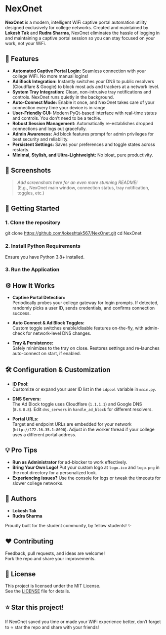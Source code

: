 # NexOnet

**NexOnet** is a modern, intelligent WiFi captive portal automation utility designed exclusively for college networks. Created and maintained by **Lokesh Tak** and **Rudra Sharma**, NexOnet eliminates the hassle of logging in and maintaining a captive portal session so you can stay focused on your work, not your WiFi.

## 🚀 Features

- **Automated Captive Portal Login:** Seamless connection with your college WiFi. No more manual logins!
- **Ad Block Integration:** Instantly switches your DNS to public resolvers (Cloudflare & Google) to block most ads and trackers at a network level.
- **System Tray Integration:** Clean, non-intrusive tray notifications and controls. NexOnet runs quietly in the background.
- **Auto-Connect Mode:** Enable it once, and NexOnet takes care of your connection every time your device is in range.
- **User-Friendly GUI:** Modern PyQt-based interface with real-time status and controls. You don’t need to be a techie.
- **Robust Session Management:** Automatically re-establishes dropped connections and logs out gracefully.
- **Admin Awareness:** Ad block features prompt for admin privileges for best security and reliability.
- **Persistent Settings:** Saves your preferences and toggle states across restarts.
- **Minimal, Stylish, and Ultra-Lightweight:** No bloat, pure productivity.

## 🌟 Screenshots

> _Add screenshots here for an even more stunning README!_  
> (E.g., NexOnet main window, connection status, tray notification, toggles, etc.)

## 🏁 Getting Started

### 1. **Clone the repository**

git clone https://github.com/lokeshtak567/NexOnet.git
cd NexOnet


### 2. **Install Python Requirements**

Ensure you have Python 3.8+ installed.

### 3. **Run the Application**


## ⚙️ How It Works

- **Captive Portal Detection:**  
Periodically probes your college gateway for login prompts. If detected, randomly picks a user ID, sends credentials, and confirms connection success.

- **Auto Connect & Ad Block Toggles:**  
Custom toggle switches enable/disable features on-the-fly, with admin-check for network-level DNS changes.

- **Tray & Persistence:**  
Safely minimizes to the tray on close. Restores settings and re-launches auto-connect on start, if enabled.

## 🛠️ Configuration & Customization

- **ID Pool:**  
Customize or expand your user ID list in the `idpool` variable in `main.py`.

- **DNS Servers:**  
The Ad Block toggle uses Cloudflare (`1.1.1.1`) and Google DNS (`8.8.8.8`). Edit `dns_servers` in `handle_ad_block` for different resolvers.

- **Portal URLs:**  
Target and endpoint URLs are embedded for your network (`http://172.16.35.1:8090`). Adjust in the worker thread if your college uses a different portal address.

## 💡 Pro Tips

- **Run as Administrator** for ad-blocker to work effectively.
- **Bring Your Own Logo!** Put your custom logo at `logo.ico` and `logo.png` in the root directory for a personalized look.
- **Experiencing issues?** Use the console for logs or tweak the timeouts for slower college networks.

## 🙌 Authors

- **Lokesh Tak**  
- **Rudra Sharma**

Proudly built for the student community, by fellow students! ✨

## ❤️ Contributing

Feedback, pull requests, and ideas are welcome!  
Fork the repo and share your improvements.

## 📜 License

This project is licensed under the MIT License.  
See the [LICENSE](LICENSE) file for details.

## ⭐ Star this project!

If NexOnet saved you time or made your WiFi experience better, don’t forget to ⭐ star the repo and share with your friends!
